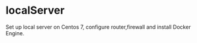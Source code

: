 # localServer
Set up local server on Centos 7, configure router,firewall and install Docker Engine.
